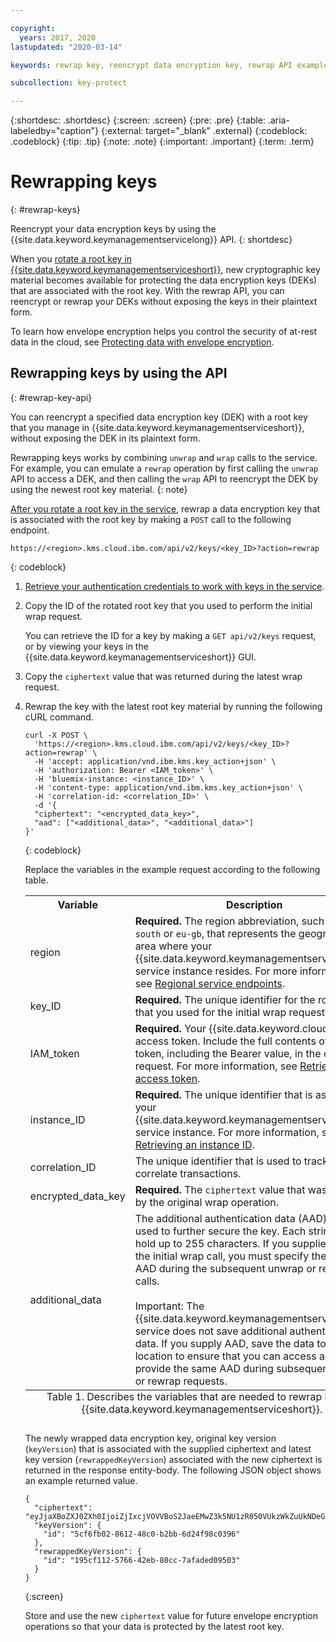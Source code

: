 ```yaml
---

copyright:
  years: 2017, 2020
lastupdated: "2020-03-14"

keywords: rewrap key, reencrypt data encryption key, rewrap API examples

subcollection: key-protect

---
```


{:shortdesc: .shortdesc}
{:screen: .screen}
{:pre: .pre}
{:table: .aria-labeledby="caption"}
{:external: target="_blank" .external}
{:codeblock: .codeblock}
{:tip: .tip}
{:note: .note}
{:important: .important}
{:term: .term}

# Rewrapping keys
{: #rewrap-keys}

Reencrypt your data encryption keys by using the {{site.data.keyword.keymanagementservicelong}} API.
{: shortdesc}

When you [rotate a root key in {{site.data.keyword.keymanagementserviceshort}}](/docs/key-protect?topic=key-protect-key-rotation), new cryptographic key material becomes available for protecting the data encryption keys (DEKs) that are associated with the root key. With the rewrap API, you can reencrypt or rewrap your DEKs without exposing the keys in their plaintext form. 

To learn how envelope encryption helps you control the security of at-rest data in the cloud, see [Protecting data with envelope encryption](/docs/key-protect?topic=key-protect-envelope-encryption).

## Rewrapping keys by using the API
{: #rewrap-key-api}

You can reencrypt a specified data encryption key (DEK) with a root key that you manage in {{site.data.keyword.keymanagementserviceshort}}, without exposing the DEK in its plaintext form.

Rewrapping keys works by combining `unwrap` and `wrap` calls to the service. For example, you can emulate a `rewrap` operation by first calling the `unwrap` API to access a DEK, and then calling the `wrap` API to reencrypt the DEK by using the newest root key material.
{: note}

[After you rotate a root key in the service](/docs/key-protect?topic=key-protect-rotate-keys), rewrap a data encryption key that is associated with the root key by making a `POST` call to the following endpoint.

```
https://<region>.kms.cloud.ibm.com/api/v2/keys/<key_ID>?action=rewrap
```
{: codeblock}

1. [Retrieve your authentication credentials to work with keys in the service](/docs/key-protect?topic=key-protect-set-up-api).
2. Copy the ID of the rotated root key that you used to perform the initial wrap request.

    You can retrieve the ID for a key by making a `GET api/v2/keys` request, or by viewing your keys in the {{site.data.keyword.keymanagementserviceshort}} GUI.
3. Copy the `ciphertext` value that was returned during the latest wrap request.
4. Rewrap the key with the latest root key material by running the following cURL command.

    ```cURL
    curl -X POST \
      'https://<region>.kms.cloud.ibm.com/api/v2/keys/<key_ID>?action=rewrap' \
      -H 'accept: application/vnd.ibm.kms.key_action+json' \
      -H 'authorization: Bearer <IAM_token>' \
      -H 'bluemix-instance: <instance_ID>' \
      -H 'content-type: application/vnd.ibm.kms.key_action+json' \
      -H 'correlation-id: <correlation_ID>' \
      -d '{
      "ciphertext": "<encrypted_data_key>",
      "aad": ["<additional_data>", "<additional_data>"]
    }'
    ```
    {: codeblock}

    Replace the variables in the example request according to the following table.
    <table>
      <tr>
        <th>Variable</th>
        <th>Description</th>
      </tr>
      <tr>
        <td><varname>region</varname></td>
        <td><strong>Required.</strong> The region abbreviation, such as <code>us-south</code> or <code>eu-gb</code>, that represents the geographic area where your {{site.data.keyword.keymanagementserviceshort}} service instance resides. For more information, see <a href="/docs/key-protect?topic=key-protect-regions#service-endpoints">Regional service endpoints</a>.</td>
      </tr>
      <tr>
        <td><varname>key_ID</varname></td>
        <td><strong>Required.</strong> The unique identifier for the root key that you used for the initial wrap request.</td>
      </tr>
      <tr>
        <td><varname>IAM_token</varname></td>
        <td><strong>Required.</strong> Your {{site.data.keyword.cloud_notm}} access token. Include the full contents of the <code>IAM</code> token, including the Bearer value, in the cURL request. For more information, see <a href="/docs/key-protect?topic=key-protect-retrieve-access-token">Retrieving an access token</a>.</td>
      </tr>
      <tr>
        <td><varname>instance_ID</varname></td>
        <td><strong>Required.</strong> The unique identifier that is assigned to your {{site.data.keyword.keymanagementserviceshort}} service instance. For more information, see <a href="/docs/key-protect?topic=key-protect-retrieve-instance-ID">Retrieving an instance ID</a>.</td>
      </tr>
      <tr>
        <td><varname>correlation_ID</varname></td>
        <td>The unique identifier that is used to track and correlate transactions.</td>
      </tr>
      <tr>
        <td><varname>encrypted_data_key</varname></td>
        <td><strong>Required.</strong> The <code>ciphertext</code> value that was returned by the original wrap operation.</td>
      </tr>
      <tr>
        <td><varname>additional_data</varname></td>
        <td>The additional authentication data (AAD) that is used to further secure the key. Each string can hold up to 255 characters. If you supplied AAD for the initial wrap call, you must specify the same AAD during the subsequent unwrap or rewrap calls.<br></br>Important: The {{site.data.keyword.keymanagementserviceshort}} service does not save additional authentication data. If you supply AAD, save the data to a secure location to ensure that you can access and provide the same AAD during subsequent unwrap or rewrap requests.</td>
      </tr>
      <caption style="caption-side:bottom;">Table 1. Describes the variables that are needed to rewrap keys in {{site.data.keyword.keymanagementserviceshort}}.</caption>
    </table>

    The newly wrapped data encryption key, original key version (`keyVersion`) that is associated with the supplied ciphertext and latest key version (`rewrappedKeyVersion`) associated with the new ciphertext is returned in the response entity-body. The following JSON object shows an example returned value.

    ```
    {
      "ciphertext": "eyJjaXBoZXJ0ZXh0IjoiZjIxcjVOVVBoS2JaeEMwZ3k5NU1zR050VUkzWkZuUkNDeGlrUTk2eHBQVXRmcDg5NExpK21zVHJ5RzQ9IiwiaXYiOiJ4dUlIYjFGZ3dLUzRycCtFIiwidmVyc2lvbiI6IjQuMC4wIiwiaGFuZGxlIjoiMTk1Y2YxMTItNTc2Ni00MmViLTgwY2MtN2FmYWRlZDA5NTAzIn0=",
      "keyVersion": {
        "id": "5cf6fb02-8612-48c0-b2bb-6d24f98c0396"
      },
      "rewrappedKeyVersion": {
        "id": "195cf112-5766-42eb-80cc-7afaded09503"
      }
    }
    ```
    {:screen}

    Store and use the new `ciphertext` value for future envelope encryption operations so that your data is protected by the latest root key.


